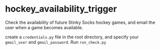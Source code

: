 # hockey_availability_trigger

Check the availability of future Stinky Socks hockey games, and email the user when a game becomes available.


create a `credentials.py` file in the root directory, and specify your `gmail_user` and `gmail_password`.
Run `run_check.py`
